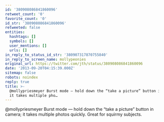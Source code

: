 ```yaml
---
id: '380908086841860096'
retweet_count: '0'
favorite_count: '0'
id_str: '380908086841860096'
retweeted: false
entities:
  hashtags: []
  symbols: []
  user_mentions: []
  urls: []
in_reply_to_status_id_str: '380907317870755840'
in_reply_to_screen_name: mollypeonies
original_url: https://twitter.com/jth/status/380908086841860096
date: '2013-09-20T04:15:39.000Z'
sitemap: false
robots: noindex
reply: true
title: >-
  @mollypriesmeyer Burst mode — hold down the “take a picture” button in camera;
  it takes multiple pho…
---
```


@mollypriesmeyer Burst mode — hold down the “take a picture” button in camera; it takes multiple photos quickly. Great for squirmy subjects.